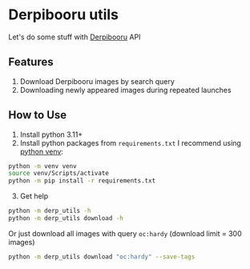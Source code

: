 # Derpibooru utils
Let's do some stuff with [Derpibooru](https://derpibooru.org/) API


## Features
1. Download Derpibooru images by search query
2. Downloading newly appeared images during repeated launches

## How to Use
1. Install python 3.11+
2. Install python packages from `requirements.txt`
I recommend using [python venv](https://docs.python.org/3/library/venv.html):
```bash
python -m venv venv
source venv/Scripts/activate
python -m pip install -r requirements.txt
```
3. Get help
```bash
python -m derp_utils -h
python -m derp_utils download -h
```
Or just download all images with query `oc:hardy` (download limit = 300 images)
```bash
python -m derp_utils download "oc:hardy" --save-tags
```
